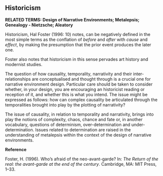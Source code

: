 ## Historicism

**RELATED TERMS: Design of Narrative Environments; Metalepsis; Genealogy - Nietzsche; Aleatory**

Historicism, Hal Foster (1996: 10) notes, can be negatively defined in the most simple terms as the conflation of _before_ and _after_ with _cause_ and _effect_, by making the presumption that the prior event produces the later one.

Foster also notes that historicism in this sense pervades art history and modernist studies.

The question of how causality, temporality, narrativity and their inter-relationships are conceptualised and thought through is a crucial one for narrative environment design. Particular care should be taken to consider whether, in your design, you are encouraging an historicist reading or reception of it, and whether this is what you intend. The issue might be expressed as follows: how can complex causality be articulated through the temporalities brought into play by the plotting of narrativity?

The issue of causality, in relation to temporality and narrativity, brings into play the notions of complexity, chaos, chance and fate or, in another vocabulary, questions of determinism, over-determination and under-determination. Issues related to determination are raised in the understanding of metalepsis within the context of the design of narrative environments.

**Reference**

Foster, H. (1996). Who’s afraid of the neo-avant-garde? In: _The Return of the real: the avant-garde at the end of the century_. Cambridge, MA: MIT Press, 1–33.
